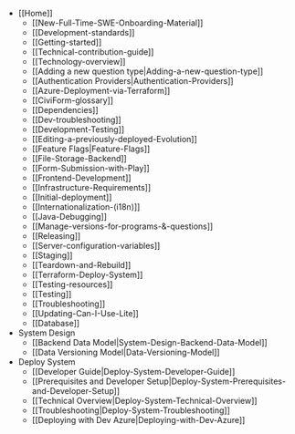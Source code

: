 - [[Home]]
  - [[New-Full-Time-SWE-Onboarding-Material]]
  - [[Development-standards]]
  - [[Getting-started]]
  - [[Technical-contribution-guide]]
  - [[Technology-overview]]
  - [[Adding a new question type|Adding-a-new-question-type]]
  - [[Authentication Providers|Authentication-Providers]]
  - [[Azure-Deployment-via-Terraform]]
  - [[CiviForm-glossary]]
  - [[Dependencies]]
  - [[Dev-troubleshooting]]
  - [[Development-Testing]]
  - [[Editing-a-previously-deployed-Evolution]]
  - [[Feature Flags|Feature-Flags]]
  - [[File-Storage-Backend]]
  - [[Form-Submission-with-Play]]
  - [[Frontend-Development]]
  - [[Infrastructure-Requirements]]
  - [[Initial-deployment]]
  - [[Internationalization-(i18n)]]
  - [[Java-Debugging]]
  - [[Manage-versions-for-programs-&-questions]]
  - [[Releasing]]
  - [[Server-configuration-variables]]
  - [[Staging]]
  - [[Teardown-and-Rebuild]]
  - [[Terraform-Deploy-System]]
  - [[Testing-resources]]
  - [[Testing]]
  - [[Troubleshooting]]
  - [[Updating-Can-I-Use-Lite]]
  - [[Database]]
- System Design
  - [[Backend Data Model|System-Design-Backend-Data-Model]]
  - [[Data Versioning Model|Data-Versioning-Model]]
- Deploy System
  - [[Developer Guide|Deploy-System-Developer-Guide]]
  - [[Prerequisites and Developer Setup|Deploy-System-Prerequisites-and-Developer-Setup]]
  - [[Technical Overview|Deploy-System-Technical-Overview]]
  - [[Troubleshooting|Deploy-System-Troubleshooting]]
  - [[Deploying with Dev Azure|Deploying-with-Dev-Azure]]
